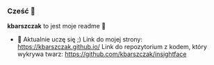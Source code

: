 ### Cześć 👋

**kbarszczak** to jest moje readme 🌱

- 🔭 Aktualnie uczę się ;)
Link do mojej strony: https://kbarszczak.github.io/
Link do repozytorium z kodem, który wykrywa twarz: https://github.com/kbarszczak/insightface
